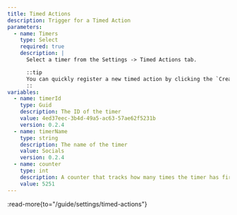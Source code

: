 ```yaml
---
title: Timed Actions
description: Trigger for a Timed Action
parameters:
  - name: Timers
    type: Select
    required: true
    description: |
      Select a timer from the Settings -> Timed Actions tab.

      ::tip
      You can quickly register a new timed action by clicking the `Create Timer` button!
      ::
variables:
  - name: timerId
    type: Guid
    description: The ID of the timer
    value: 4ed37eec-3b4d-49a5-ac63-57ae62f5231b
    version: 0.2.4
  - name: timerName
    type: string
    description: The name of the timer
    value: Socials
    version: 0.2.4
  - name: counter
    type: int
    description: A counter that tracks how many times the timer has fired (even if it’s not set to trigger any action, as long it's enabled)
    value: 5251
---
```


:read-more{to="/guide/settings/timed-actions"}
